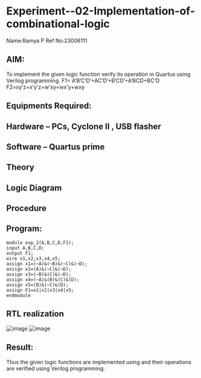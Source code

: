 # Experiment--02-Implementation-of-combinational-logic

Name:Ramya P
Ref No:23006111
 
## AIM:
To implement the given logic function verify its operation in Quartus using Verilog programming.
 F1= A’B’C’D’+AC’D’+B’CD’+A’BCD+BC’D
F2=xy’z+x’y’z+w’xy+wx’y+wxy
 
 
 
## Equipments Required:
## Hardware – PCs, Cyclone II , USB flasher
## Software – Quartus prime


## Theory
 

## Logic Diagram
## Procedure
## Program:
```
module exp_2(A,B,C,D,F1);
input A,B,C,D;
output F1;
wire x1,x2,x3,x4,x5;
assign x1=(~A)&(~B)&(~C)&(~D);
assign x2=(A)&(~C)&(~D);
assign x3=(~B)&(C)&(~D);
assign x4=(~A)&(B)&(C)&(D);
assign x5=(B)&(~C)&(D);
assign F1=x1|x2|x3|x4|x5;
endmodule
```
## RTL realization
![image](https://github.com/23006111/Experiment--02-Implementation-of-combinational-logic-/assets/145981696/88d33729-d6c0-4797-a84d-601e5912ebe7)
![image](https://github.com/23006111/Experiment--02-Implementation-of-combinational-logic-/assets/145981696/5ef5c40d-9d07-47fd-9447-3b58c45553cd)




## Result:
Thus the given logic functions are implemented using  and their operations are verified using Verilog programming.
